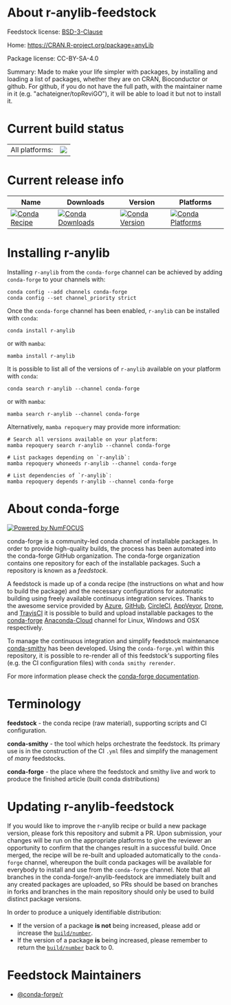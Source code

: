 About r-anylib-feedstock
========================

Feedstock license: [BSD-3-Clause](https://github.com/conda-forge/r-anylib-feedstock/blob/main/LICENSE.txt)

Home: https://CRAN.R-project.org/package=anyLib

Package license: CC-BY-SA-4.0

Summary: Made to make your life simpler with packages, by installing and loading a list of packages, whether they are on CRAN, Bioconductor or github. For github, if you do not have the full path, with the maintainer name in it (e.g. "achateigner/topReviGO"), it will be able to load it but not to install it.

Current build status
====================


<table><tr><td>All platforms:</td>
    <td>
      <a href="https://dev.azure.com/conda-forge/feedstock-builds/_build/latest?definitionId=13000&branchName=main">
        <img src="https://dev.azure.com/conda-forge/feedstock-builds/_apis/build/status/r-anylib-feedstock?branchName=main">
      </a>
    </td>
  </tr>
</table>

Current release info
====================

| Name | Downloads | Version | Platforms |
| --- | --- | --- | --- |
| [![Conda Recipe](https://img.shields.io/badge/recipe-r--anylib-green.svg)](https://anaconda.org/conda-forge/r-anylib) | [![Conda Downloads](https://img.shields.io/conda/dn/conda-forge/r-anylib.svg)](https://anaconda.org/conda-forge/r-anylib) | [![Conda Version](https://img.shields.io/conda/vn/conda-forge/r-anylib.svg)](https://anaconda.org/conda-forge/r-anylib) | [![Conda Platforms](https://img.shields.io/conda/pn/conda-forge/r-anylib.svg)](https://anaconda.org/conda-forge/r-anylib) |

Installing r-anylib
===================

Installing `r-anylib` from the `conda-forge` channel can be achieved by adding `conda-forge` to your channels with:

```
conda config --add channels conda-forge
conda config --set channel_priority strict
```

Once the `conda-forge` channel has been enabled, `r-anylib` can be installed with `conda`:

```
conda install r-anylib
```

or with `mamba`:

```
mamba install r-anylib
```

It is possible to list all of the versions of `r-anylib` available on your platform with `conda`:

```
conda search r-anylib --channel conda-forge
```

or with `mamba`:

```
mamba search r-anylib --channel conda-forge
```

Alternatively, `mamba repoquery` may provide more information:

```
# Search all versions available on your platform:
mamba repoquery search r-anylib --channel conda-forge

# List packages depending on `r-anylib`:
mamba repoquery whoneeds r-anylib --channel conda-forge

# List dependencies of `r-anylib`:
mamba repoquery depends r-anylib --channel conda-forge
```


About conda-forge
=================

[![Powered by
NumFOCUS](https://img.shields.io/badge/powered%20by-NumFOCUS-orange.svg?style=flat&colorA=E1523D&colorB=007D8A)](https://numfocus.org)

conda-forge is a community-led conda channel of installable packages.
In order to provide high-quality builds, the process has been automated into the
conda-forge GitHub organization. The conda-forge organization contains one repository
for each of the installable packages. Such a repository is known as a *feedstock*.

A feedstock is made up of a conda recipe (the instructions on what and how to build
the package) and the necessary configurations for automatic building using freely
available continuous integration services. Thanks to the awesome service provided by
[Azure](https://azure.microsoft.com/en-us/services/devops/), [GitHub](https://github.com/),
[CircleCI](https://circleci.com/), [AppVeyor](https://www.appveyor.com/),
[Drone](https://cloud.drone.io/welcome), and [TravisCI](https://travis-ci.com/)
it is possible to build and upload installable packages to the
[conda-forge](https://anaconda.org/conda-forge) [Anaconda-Cloud](https://anaconda.org/)
channel for Linux, Windows and OSX respectively.

To manage the continuous integration and simplify feedstock maintenance
[conda-smithy](https://github.com/conda-forge/conda-smithy) has been developed.
Using the ``conda-forge.yml`` within this repository, it is possible to re-render all of
this feedstock's supporting files (e.g. the CI configuration files) with ``conda smithy rerender``.

For more information please check the [conda-forge documentation](https://conda-forge.org/docs/).

Terminology
===========

**feedstock** - the conda recipe (raw material), supporting scripts and CI configuration.

**conda-smithy** - the tool which helps orchestrate the feedstock.
                   Its primary use is in the construction of the CI ``.yml`` files
                   and simplify the management of *many* feedstocks.

**conda-forge** - the place where the feedstock and smithy live and work to
                  produce the finished article (built conda distributions)


Updating r-anylib-feedstock
===========================

If you would like to improve the r-anylib recipe or build a new
package version, please fork this repository and submit a PR. Upon submission,
your changes will be run on the appropriate platforms to give the reviewer an
opportunity to confirm that the changes result in a successful build. Once
merged, the recipe will be re-built and uploaded automatically to the
`conda-forge` channel, whereupon the built conda packages will be available for
everybody to install and use from the `conda-forge` channel.
Note that all branches in the conda-forge/r-anylib-feedstock are
immediately built and any created packages are uploaded, so PRs should be based
on branches in forks and branches in the main repository should only be used to
build distinct package versions.

In order to produce a uniquely identifiable distribution:
 * If the version of a package **is not** being increased, please add or increase
   the [``build/number``](https://docs.conda.io/projects/conda-build/en/latest/resources/define-metadata.html#build-number-and-string).
 * If the version of a package **is** being increased, please remember to return
   the [``build/number``](https://docs.conda.io/projects/conda-build/en/latest/resources/define-metadata.html#build-number-and-string)
   back to 0.

Feedstock Maintainers
=====================

* [@conda-forge/r](https://github.com/conda-forge/r/)

